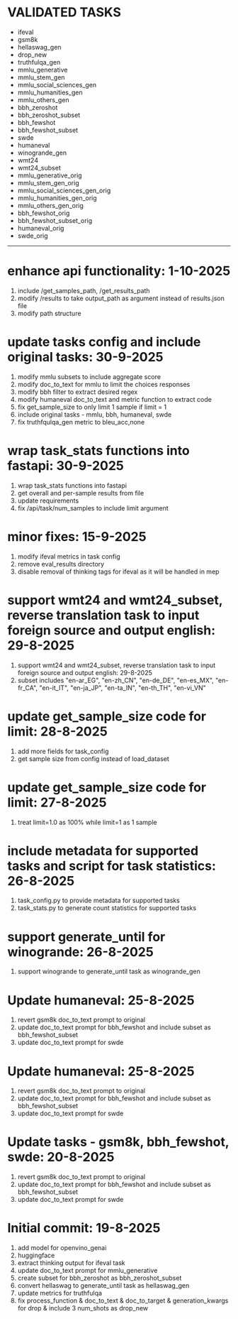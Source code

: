 # VALIDATED TASKS
- ifeval
- gsm8k
- hellaswag_gen
- drop_new
- truthfulqa_gen
- mmlu_generative
- mmlu_stem_gen
- mmlu_social_sciences_gen
- mmlu_humanities_gen
- mmlu_others_gen
- bbh_zeroshot
- bbh_zeroshot_subset
- bbh_fewshot
- bbh_fewshot_subset
- swde
- humaneval
- winogrande_gen
- wmt24
- wmt24_subset
- mmlu_generative_orig
- mmlu_stem_gen_orig
- mmlu_social_sciences_gen_orig
- mmlu_humanities_gen_orig
- mmlu_others_gen_orig
- bbh_fewshot_orig
- bbh_fewshot_subset_orig
- humaneval_orig
- swde_orig


-----------------------------------------
# enhance api functionality: 1-10-2025
1. include /get_samples_path, /get_results_path
2. modify /results to take output_path as argument instead of results.json file
3. modify path structure

# update tasks config and include original tasks: 30-9-2025
1. modify mmlu subsets to include aggregate score
2. modify doc_to_text for mmlu to limit the choices responses
3. modify bbh filter to extract desired regex
4. modify humaneval doc_to_text and metric function to extract code
5. fix get_sample_size to only limit 1 sample if limit = 1
6. include original tasks - mmlu, bbh, humaneval, swde
7. fix truthfqulqa_gen metric to bleu_acc,none

# wrap task_stats functions into fastapi: 30-9-2025
1. wrap task_stats functions into fastapi
2. get overall and per-sample results from file
3. update requirements
4. fix /api/task/num_samples to include limit argument

# minor fixes: 15-9-2025
1. modify ifeval metrics in task config
2. remove eval_results directory
3. disable removal of thinking tags for ifeval as it will be handled in mep

# support wmt24 and wmt24_subset, reverse translation task to input foreign source and output english: 29-8-2025
1. support wmt24 and wmt24_subset, reverse translation task to input foreign source and output english: 29-8-2025
2. subset includes "en-ar_EG", "en-zh_CN", "en-de_DE", "en-es_MX", "en-fr_CA", "en-it_IT", "en-ja_JP", "en-ta_IN", "en-th_TH", "en-vi_VN"

# update get_sample_size code for limit: 28-8-2025
1. add more fields for task_config
2. get sample size from config instead of load_dataset

# update get_sample_size code for limit: 27-8-2025
1. treat limit=1.0 as 100% while limit=1 as 1 sample

# include metadata for supported tasks and script for task statistics: 26-8-2025
1. task_config.py to provide metadata for supported tasks
2. task_stats.py to generate count statistics for supported tasks

# support generate_until for winogrande: 26-8-2025
1. support winogrande to generate_until task as winogrande_gen

# Update humaneval: 25-8-2025
1. revert gsm8k doc_to_text prompt to original
2. update doc_to_text prompt for bbh_fewshot and include subset as bbh_fewshot_subset
3. update doc_to_text prompt for swde

# Update humaneval: 25-8-2025
1. revert gsm8k doc_to_text prompt to original
2. update doc_to_text prompt for bbh_fewshot and include subset as bbh_fewshot_subset
3. update doc_to_text prompt for swde

# Update tasks - gsm8k, bbh_fewshot, swde: 20-8-2025
1. revert gsm8k doc_to_text prompt to original
2. update doc_to_text prompt for bbh_fewshot and include subset as bbh_fewshot_subset
3. update doc_to_text prompt for swde

# Initial commit: 19-8-2025
1. add model for openvino_genai
2. huggingface
3. extract thinking output for ifeval task
4. update doc_to_text prompt for mmlu_generative
5. create subset for bbh_zeroshot as bbh_zeroshot_subset
6. convert hellaswag to generate_until task as hellaswag_gen
7. update metrics for truthfulqa
8. fix process_function & doc_to_text & doc_to_target & generation_kwargs for drop & include 3 num_shots as drop_new 
